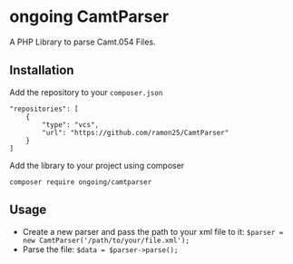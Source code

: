 # ongoing CamtParser

A PHP Library to parse Camt.054 Files.

## Installation
Add the repository to your `composer.json`
```
"repositories": [
    {
        "type": "vcs",
        "url": "https://github.com/ramon25/CamtParser"
    }
]
```
Add the library to your project using composer
```
composer require ongoing/camtparser
```

## Usage
- Create a new parser and pass the path to your xml file to it:
 `$parser = new CamtParser('/path/to/your/file.xml');`
- Parse the file:
 `$data = $parser->parse();`